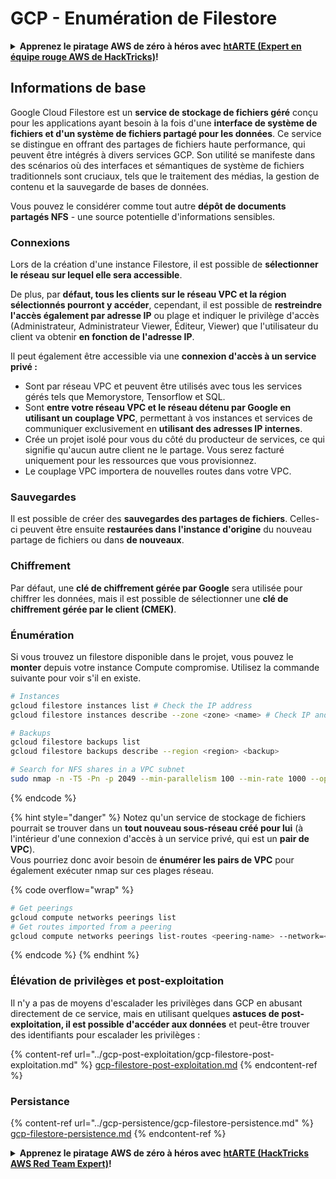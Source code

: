 # GCP - Enumération de Filestore

<details>

<summary><strong>Apprenez le piratage AWS de zéro à héros avec</strong> <a href="https://training.hacktricks.xyz/courses/arte"><strong>htARTE (Expert en équipe rouge AWS de HackTricks)</strong></a><strong>!</strong></summary>

Autres façons de soutenir HackTricks :

- Si vous souhaitez voir votre **entreprise annoncée dans HackTricks** ou **télécharger HackTricks en PDF**, consultez les [**PLANS D'ABONNEMENT**](https://github.com/sponsors/carlospolop) !
- Obtenez le [**swag officiel PEASS & HackTricks**](https://peass.creator-spring.com)
- Découvrez [**La famille PEASS**](https://opensea.io/collection/the-peass-family), notre collection exclusive de [**NFTs**](https://opensea.io/collection/the-peass-family)
- **Rejoignez le** 💬 [**groupe Discord**](https://discord.gg/hRep4RUj7f) ou le [**groupe Telegram**](https://t.me/peass) ou **suivez** moi sur **Twitter** 🐦 [**@carlospolopm**](https://twitter.com/carlospolopm)**.**
- **Partagez vos astuces de piratage en soumettant des PR aux** [**HackTricks**](https://github.com/carlospolop/hacktricks) et [**HackTricks Cloud**](https://github.com/carlospolop/hacktricks-cloud) github repos.

</details>

## Informations de base

Google Cloud Filestore est un **service de stockage de fichiers géré** conçu pour les applications ayant besoin à la fois d'une **interface de système de fichiers et d'un système de fichiers partagé pour les données**. Ce service se distingue en offrant des partages de fichiers haute performance, qui peuvent être intégrés à divers services GCP. Son utilité se manifeste dans des scénarios où des interfaces et sémantiques de système de fichiers traditionnels sont cruciaux, tels que le traitement des médias, la gestion de contenu et la sauvegarde de bases de données.

Vous pouvez le considérer comme tout autre **dépôt de documents partagés NFS** - une source potentielle d'informations sensibles.

### Connexions

Lors de la création d'une instance Filestore, il est possible de **sélectionner le réseau sur lequel elle sera accessible**.

De plus, par **défaut, tous les clients sur le réseau VPC et la région sélectionnés pourront y accéder**, cependant, il est possible de **restreindre l'accès également par adresse IP** ou plage et indiquer le privilège d'accès (Administrateur, Administrateur Viewer, Éditeur, Viewer) que l'utilisateur du client va obtenir **en fonction de l'adresse IP**.

Il peut également être accessible via une **connexion d'accès à un service privé :**

- Sont par réseau VPC et peuvent être utilisés avec tous les services gérés tels que Memorystore, Tensorflow et SQL.
- Sont **entre votre réseau VPC et le réseau détenu par Google en utilisant un couplage VPC**, permettant à vos instances et services de communiquer exclusivement en **utilisant des adresses IP internes**.
- Crée un projet isolé pour vous du côté du producteur de services, ce qui signifie qu'aucun autre client ne le partage. Vous serez facturé uniquement pour les ressources que vous provisionnez.
- Le couplage VPC importera de nouvelles routes dans votre VPC.

### Sauvegardes

Il est possible de créer des **sauvegardes des partages de fichiers**. Celles-ci peuvent être ensuite **restaurées dans l'instance d'origine** du nouveau partage de fichiers ou dans **de nouveaux**.

### Chiffrement

Par défaut, une **clé de chiffrement gérée par Google** sera utilisée pour chiffrer les données, mais il est possible de sélectionner une **clé de chiffrement gérée par le client (CMEK)**.

### Énumération

Si vous trouvez un filestore disponible dans le projet, vous pouvez le **monter** depuis votre instance Compute compromise. Utilisez la commande suivante pour voir s'il en existe.
```bash
# Instances
gcloud filestore instances list # Check the IP address
gcloud filestore instances describe --zone <zone> <name> # Check IP and access restrictions

# Backups
gcloud filestore backups list
gcloud filestore backups describe --region <region> <backup>

# Search for NFS shares in a VPC subnet
sudo nmap -n -T5 -Pn -p 2049 --min-parallelism 100 --min-rate 1000 --open 10.99.160.2/20
```
{% endcode %}

{% hint style="danger" %}
Notez qu'un service de stockage de fichiers pourrait se trouver dans un **tout nouveau sous-réseau créé pour lui** (à l'intérieur d'une connexion d'accès à un service privé, qui est un **pair de VPC**).\
Vous pourriez donc avoir besoin de **énumérer les pairs de VPC** pour également exécuter nmap sur ces plages réseau.

{% code overflow="wrap" %}
```bash
# Get peerings
gcloud compute networks peerings list
# Get routes imported from a peering
gcloud compute networks peerings list-routes <peering-name> --network=<network-name> --region=<region> --direction=INCOMING
```
{% endcode %}
{% endhint %}

### Élévation de privilèges et post-exploitation

Il n'y a pas de moyens d'escalader les privilèges dans GCP en abusant directement de ce service, mais en utilisant quelques **astuces de post-exploitation, il est possible d'accéder aux données** et peut-être trouver des identifiants pour escalader les privilèges :

{% content-ref url="../gcp-post-exploitation/gcp-filestore-post-exploitation.md" %}
[gcp-filestore-post-exploitation.md](../gcp-post-exploitation/gcp-filestore-post-exploitation.md)
{% endcontent-ref %}

### Persistance

{% content-ref url="../gcp-persistence/gcp-filestore-persistence.md" %}
[gcp-filestore-persistence.md](../gcp-persistence/gcp-filestore-persistence.md)
{% endcontent-ref %}

<details>

<summary><strong>Apprenez le piratage AWS de zéro à héros avec</strong> <a href="https://training.hacktricks.xyz/courses/arte"><strong>htARTE (HackTricks AWS Red Team Expert)</strong></a><strong>!</strong></summary>

Autres façons de soutenir HackTricks :

* Si vous souhaitez voir votre **entreprise annoncée dans HackTricks** ou **télécharger HackTricks en PDF**, consultez les [**PLANS D'ABONNEMENT**](https://github.com/sponsors/carlospolop) !
* Obtenez le [**swag officiel PEASS & HackTricks**](https://peass.creator-spring.com)
* Découvrez [**La famille PEASS**](https://opensea.io/collection/the-peass-family), notre collection exclusive de [**NFTs**](https://opensea.io/collection/the-peass-family)
* **Rejoignez le** 💬 [**groupe Discord**](https://discord.gg/hRep4RUj7f) ou le [**groupe Telegram**](https://t.me/peass) ou **suivez** moi sur **Twitter** 🐦 [**@carlospolopm**](https://twitter.com/carlospolopm)**.**
* **Partagez vos astuces de piratage en soumettant des PR aux** [**HackTricks**](https://github.com/carlospolop/hacktricks) et [**HackTricks Cloud**](https://github.com/carlospolop/hacktricks-cloud) github repos.

</details>
